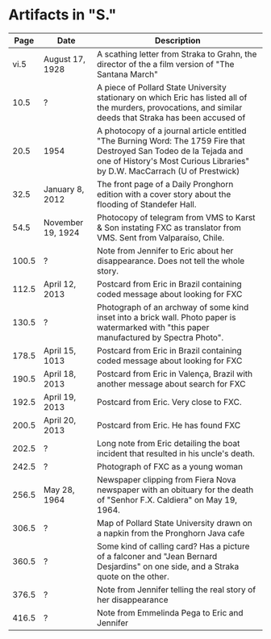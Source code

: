 # Artifacts in "S."

Page | Date | Description
---|---|---
vi.5 | August 17, 1928 | A scathing letter from Straka to Grahn, the director of the a film version of "The Santana March"
10.5 | ? | A piece of Pollard State University stationary on which Eric has listed all of the murders, provocations, and similar deeds that Straka has been accused of
20.5 | 1954 | A photocopy of a journal article entitled "The Burning Word: The 1759 Fire that Destroyed San Todeo de la Tejada and one of History's Most Curious Libraries" by D.W. MacCarrach (U of Prestwick)
32.5 | January 8, 2012 | The front page of a Daily Pronghorn edition with a cover story about the flooding of Standefer Hall.
54.5 | November 19, 1924 | Photocopy of telegram from VMS to Karst & Son instating FXC as translator from VMS. Sent from Valparaíso, Chile.
100.5 | ? | Note from Jennifer to Eric about her disappearance. Does not tell the whole story.
112.5 | April 12, 2013 | Postcard from Eric in Brazil containing coded message about looking for FXC
130.5 | ? | Photograph of an archway of some kind inset into a brick wall. Photo paper is watermarked with "this paper manufactured by Spectra Photo".
178.5 | April 15, 1013 | Postcard from Eric in Brazil containing coded message about looking for FXC
190.5 | April 18, 2013 | Postcard from Eric in Valença, Brazil with another message about search for FXC
192.5 | April 19, 2013 | Postcard from Eric. Very close to FXC.
200.5 | April 20, 2013 | Postcard from Eric. He has found FXC
202.5 | ? | Long note from Eric detailing the boat incident that resulted in his uncle's death.
242.5 | ? | Photograph of FXC as a young woman
256.5 | May 28, 1964 | Newspaper clipping from Fiera Nova newspaper with an obituary for the death of "Senhor F.X. Caldiera" on May 19, 1964.
306.5 | ? | Map of Pollard State University drawn on a napkin from the Pronghorn Java cafe
360.5 | ? | Some kind of calling card? Has a picture of a falconer and "Jean Bernard Desjardins" on one side, and a Straka quote on the other.
376.5 | ? | Note from Jennifer telling the real story of her disappearance
416.5 | ? | Note from Emmelinda Pega to Eric and Jennifer
